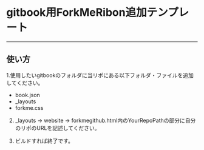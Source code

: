 # gitbook用ForkMeRibon追加テンプレート
---
## 使い方
1.使用したいgitbookのフォルダに当リポにある以下フォルダ・ファイルを追加してください。
- book.json
- _layouts
- forkme.css

2. _layouts -> website -> forkmegithub.html内のYourRepoPathの部分に自分のリポのURLを記述してください。

3. ビルドすれば終了です。